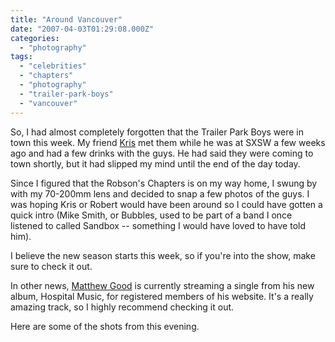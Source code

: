 ```yaml
---
title: "Around Vancouver"
date: "2007-04-03T01:29:08.000Z"
categories: 
  - "photography"
tags: 
  - "celebrities"
  - "chapters"
  - "photography"
  - "trailer-park-boys"
  - "vancouver"
---
```


So, I had almost completely forgotten that the Trailer Park Boys were in town this week. My friend [Kris](http://www.kriskrug.com) met them while he was at SXSW a few weeks ago and had a few drinks with the guys. He had said they were coming to town shortly, but it had slipped my mind until the end of the day today.

Since I figured that the Robson's Chapters is on my way home, I swung by with my 70-200mm lens and decided to snap a few photos of the guys. I was hoping Kris or Robert would have been around so I could have gotten a quick intro (Mike Smith, or Bubbles, used to be part of a band I once listened to called Sandbox -- something I would have loved to have told him).

I believe the new season starts this week, so if you're into the show, make sure to check it out.

In other news, [Matthew Good](http://www.matthewgood.org) is currently streaming a single from his new album, Hospital Music, for registered members of his website. It's a really amazing track, so I highly recommend checking it out.

Here are some of the shots from this evening.
